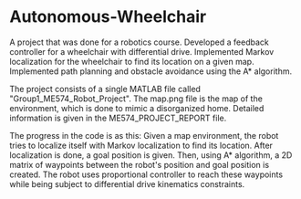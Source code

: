 # Autonomous-Wheelchair
A project that was done for a robotics course. Developed a feedback controller for a wheelchair with differential drive. Implemented Markov localization for the wheelchair to find its location on a given map. Implemented path planning and obstacle avoidance using the A* algorithm.

The project consists of a single MATLAB file called "Group1_ME574_Robot_Project". 
The map.png file is the map of the environment, which is done to mimic a disorganized home.
Detailed information is given in the ME574_PROJECT_REPORT file.

The progress in the code is as this:
Given a map environment, the robot tries to localize itself with Markov localization to find its location.
After localization is done, a goal position is given. Then, using A* algorithm, a 2D matrix of waypoints between the robot's position and goal position is created.
The robot uses proportional controller to reach these waypoints while being subject to differential drive kinematics constraints.
